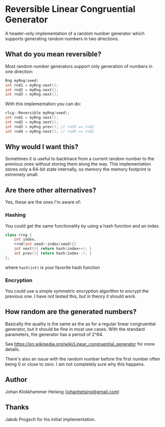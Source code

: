 Reversible Linear Congruential Generator
========================================

A header-only implementation of a random number generator which 
supports generating random numbers in two directions.

What do you mean reversible?
----------------------------

Most random number generators support only generation of numbers 
in one direction:

```c++
Rng myRng(seed)
int rnd1 = myRng.next();
int rnd2 = myRng.next();
int rnd3 = myRng.next();
```

With this implementation you can do:

```c++
rlcg::Reversible myRng(seed);
int rnd1 = myRng.next();
int rnd2 = myRng.next();
int rnd3 = myRng.prev(); // rnd3 == rnd1
int rnd4 = myRng.next(); // rnd4 == rnd2
```

Why would I want this?
----------------------

Sometimes it is useful to backtrace from a current random number to the 
previous ones without storing them along the way. This implementation 
stores only a 64-bit state internally, so memory the memory footprint is 
extremely small.


Are there other alternatives?
-----------------------------

Yes, these are the ones I'm aware of:


### Hashing

You could get the same functionality by using a hash 
function and an index.

```c++
class rrng {
    int index;
    rrnd(int seed):index(seed){}
    int next(){ return hash(index++); }
    int prev(){ return hash(index--); }
};
```

where `hash(int)` is your favorite hash function


### Encryption

You could use a simple symmetric encryption algorithm to encrypt 
the previous one. I have not tested this, but in theory it should 
work.

How random are the generated numbers?
-------------------------------------

Basically the quality is the same as the as for a regular linear 
congruential generator, but it should be fine in most use cases. 
With the standard parameters, the generator has a period of 2^64.

See https://en.wikipedia.org/wiki/Linear_congruential_generator 
for more details.

There's also an issue with the random number before the first number 
often being 0 or close to zero. I am not completely sure why this 
happens.

Author
------

Johan Klokkhammer Helsing (johanhelsing@gmail.com)


Thanks
------

Jakob Progsch for his initial implementation.
